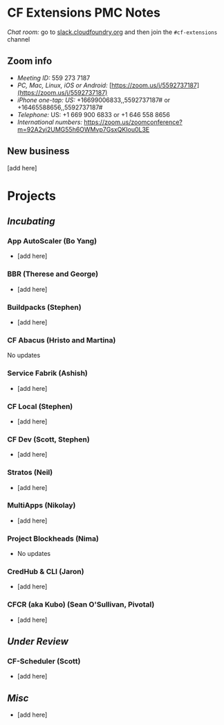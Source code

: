 # CF Extensions PMC Notes

*Chat room:* go to [slack.cloudfoundry.org](https://slack.cloudfoundry.org) and then join the `#cf-extensions` channel

## Zoom info

- *Meeting ID:* 559 273 7187
- *PC, Mac, Linux, iOS or Android:* [https://zoom.us/j/5592737187](https://zoom.us/j/5592737187)
- *iPhone one-tap: US:* +16699006833,,5592737187#  or +16465588656,,5592737187# 
- *Telephone:* US: +1 669 900 6833  or +1 646 558 8656 
- *International numbers:* https://zoom.us/zoomconference?m=92A2yi2UMG55h6OWMvp7GsxQKIou0L3E

## New business

[add here]

# Projects

## _Incubating_

### App AutoScaler (Bo Yang)

- [add here]
 
### BBR (Therese and George)

- [add here]

### Buildpacks (Stephen)

- [add here]

### CF Abacus (Hristo and Martina)

No updates

### Service Fabrik (Ashish)

- [add here]

### CF Local (Stephen)

- [add here]

### CF Dev (Scott, Stephen)

- [add here]

### Stratos (Neil)

- [add here]

### MultiApps (Nikolay)

- [add here]

### Project Blockheads (Nima)

- No updates

### CredHub & CLI (Jaron)

- [add here]

### CFCR (aka Kubo) (Sean O'Sullivan, Pivotal)

- [add here]

## _Under Review_

### CF-Scheduler (Scott)

- [add here]

## _Misc_

- [add here]
